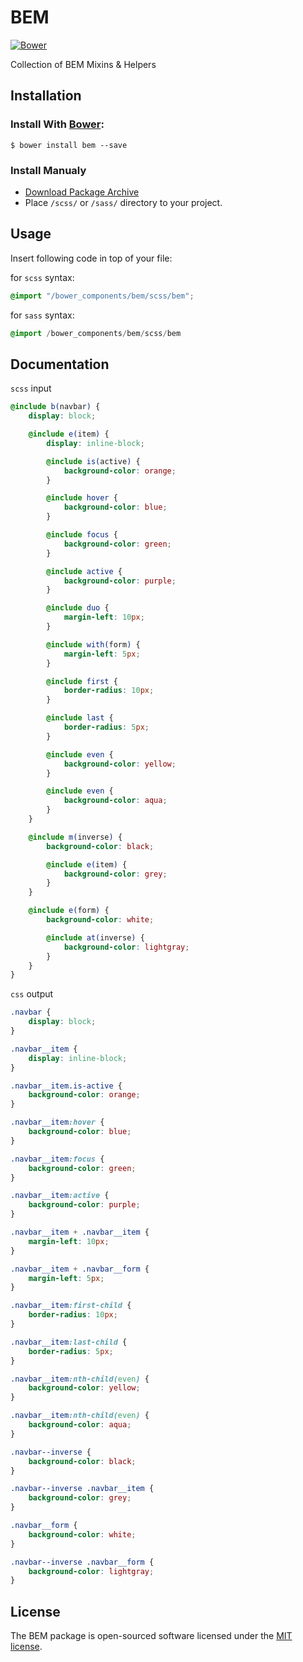 # BEM
[![Bower](https://img.shields.io/bower/v/bem.svg)](https://github.com/zgabievi/bem)

Collection of BEM Mixins &amp; Helpers

## Installation
### Install With [Bower](http://bower.io/):
```
$ bower install bem --save
```
### Install Manualy
- [Download Package Archive](https://github.com/zgabievi/bem/archive/master.zip)
- Place `/scss/` or `/sass/` directory to your project.

## Usage
Insert following code in top of your file:

for `scss` syntax:
```scss
@import "/bower_components/bem/scss/bem";
```

for `sass` syntax:
```sass
@import /bower_components/bem/scss/bem
```

## Documentation
`scss` input
```scss
@include b(navbar) {
	display: block;

	@include e(item) {
		display: inline-block;

		@include is(active) {
			background-color: orange;
		}

		@include hover {
			background-color: blue;
		}

		@include focus {
			background-color: green;
		}

		@include active {
			background-color: purple;
		}

		@include duo {
			margin-left: 10px;
		}

		@include with(form) {
			margin-left: 5px;
		}

		@include first {
			border-radius: 10px;
		}

		@include last {
			border-radius: 5px;
		}

		@include even {
			background-color: yellow;
		}

		@include even {
			background-color: aqua;
		}
	}

	@include m(inverse) {
		background-color: black;

		@include e(item) {
			background-color: grey;
		}
	}

	@include e(form) {
		background-color: white;

		@include at(inverse) {
			background-color: lightgray;
		}
	}
}
```

`css` output
```css
.navbar {
	display: block;
}

.navbar__item {
	display: inline-block;
}

.navbar__item.is-active {
	background-color: orange;
}

.navbar__item:hover {
	background-color: blue;
}

.navbar__item:focus {
	background-color: green;
}

.navbar__item:active {
	background-color: purple;
}

.navbar__item + .navbar__item {
	margin-left: 10px;
}

.navbar__item + .navbar__form {
	margin-left: 5px;
}

.navbar__item:first-child {
	border-radius: 10px;
}

.navbar__item:last-child {
	border-radius: 5px;
}

.navbar__item:nth-child(even) {
	background-color: yellow;
}

.navbar__item:nth-child(even) {
	background-color: aqua;
}

.navbar--inverse {
	background-color: black;
}

.navbar--inverse .navbar__item {
	background-color: grey;
}

.navbar__form {
	background-color: white;
}

.navbar--inverse .navbar__form {
	background-color: lightgray;
}
```

## License
The BEM package is open-sourced software licensed under the [MIT license](http://opensource.org/licenses/MIT).
